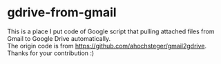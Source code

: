 # gdrive-from-gmail
This is a place I put code of Google script that pulling attached files from Gmail to Google Drive automatically. <br/>
The origin code is from https://github.com/ahochsteger/gmail2gdrive. Thanks for your contribution :)

